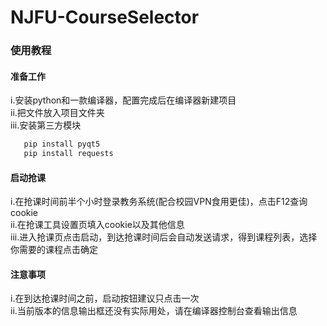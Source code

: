 # NJFU-CourseSelector

### 使用教程

#### 准备工作
i.安装python和一款编译器，配置完成后在编译器新建项目\
ii.把文件放入项目文件夹\
iii.安装第三方模块

```p
   pip install pyqt5
   pip install requests
```
#### 启动抢课
i.在抢课时间前半个小时登录教务系统(配合校园VPN食用更佳)，点击F12查询cookie\
ii.在抢课工具设置页填入cookie以及其他信息\
iii.进入抢课页点击启动，到达抢课时间后会自动发送请求，得到课程列表，选择你需要的课程点击确定

#### 注意事项
i.在到达抢课时间之前，启动按钮建议只点击一次\
ii.当前版本的信息输出框还没有实际用处，请在编译器控制台查看输出信息
